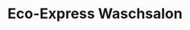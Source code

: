 ---
title: "Eco-Express Waschsalon"
url: /kiel/eco-express-waschsalon-kirchhofallee/
shop: Wäscherei
---